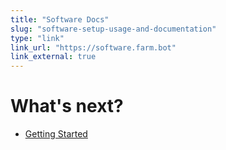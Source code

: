 ```yaml
---
title: "Software Docs"
slug: "software-setup-usage-and-documentation"
type: "link"
link_url: "https://software.farm.bot"
link_external: true
---
```



# What's next?

 * [Getting Started](../FarmBot-Genesis-V0.9-Docs/intro.md)
